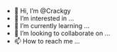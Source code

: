 - 👋 Hi, I’m @Crackgy
- 👀 I’m interested in ...
- 🌱 I’m currently learning ...
- 💞️ I’m looking to collaborate on ...
- 📫 How to reach me ...

<!---
Crackgy/Crackgy is a ✨ special ✨ repository because its `README.md` (this file) appears on your GitHub profile.
You can click the Preview link to take a look at your changes.
--->
